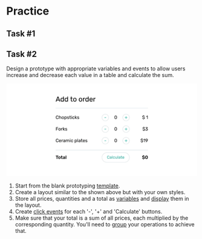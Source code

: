 # Practice

## Task #1

## Task #2

Design a prototype with appropriate variables and events to allow users increase and decrease each value in a table and calculate the sum.

![Order demo](./media/order.gif)

1. Start from the blank prototyping [template](./../Setup/README.md).
2. Create a layout similar to the shown above but with your own styles.
3. Store all prices, quantities and a total as [variables](./../Data/README.md) and [display](./../Data/display.md#displaying-in-containers) them in the layout.
4. Create [click events](./click.md) for each '-', '+' and 'Calculate' buttons.
5. Make sure that your total is a sum of all prices, each multiplied by the corresponding quantity. You'll need to [group](./arithmetics.md#groupping) your operations to achieve that.

